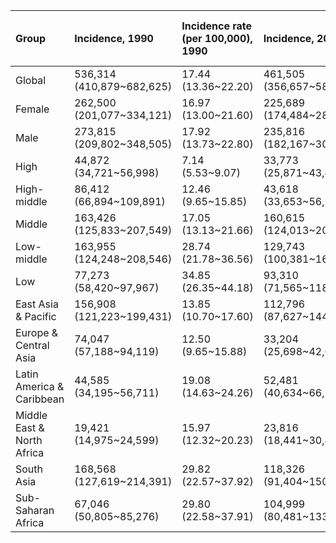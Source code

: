 |Group                      |Incidence, 1990              |Incidence rate (per 100,000), 1990 |Incidence, 2019              |Incidence rate (per 100,000), 2019 |Incidence, 2021             |Incidence rate (per 100,000), 2021 |AAPC (95%CI), 1990-2021 |p value |DALYs, 1990                 |DALYs rate (per 100,000), 1990 |DALYs, 2019                 |DALYs rate (per 100,000), 2019 |DALYs, 2021                |DALYs rate (per 100,000), 2021 |AAPC (95%CI), 1990-2021 |p value |
|:--------------------------|:----------------------------|:----------------------------------|:----------------------------|:----------------------------------|:---------------------------|:----------------------------------|:-----------------------|:-------|:---------------------------|:------------------------------|:---------------------------|:------------------------------|:--------------------------|:------------------------------|:-----------------------|:-------|
|Global                     |536,314<br>(410,879~682,625) |17.44<br>(13.36~22.20)             |461,505<br>(356,657~587,642) |9.00<br>(6.96~11.46)               |142,012<br>(94,990~211,508) |2.70<br>(1.81~4.02)                |-2.77<br>(-3.88~-1.65)  |<0.001  |243,260<br>(97,525~570,203) |7.91<br>(3.17~18.54)           |136,357<br>(65,951~250,707) |2.66<br>(1.29~4.89)            |57,690<br>(23,499~119,149) |1.10<br>(0.45~2.27)            |-3.83<br>(-5.57~-2.05)  |<0.001  |
|Female                     |262,500<br>(201,077~334,121) |16.97<br>(13.00~21.60)             |225,689<br>(174,484~287,347) |8.72<br>(6.74~11.10)               |70,040<br>(46,791~103,811)  |2.64<br>(1.76~3.91)                |-2.79<br>(-3.91~-1.65)  |<0.001  |115,407<br>(46,589~267,125) |7.46<br>(3.01~17.27)           |67,890<br>(33,250~122,840)  |2.62<br>(1.28~4.74)            |28,108<br>(10,776~58,684)  |1.06<br>(0.41~2.21)            |-3.7<br>(-5.48~-1.88)   |<0.001  |
|Male                       |273,815<br>(209,802~348,505) |17.92<br>(13.73~22.80)             |235,816<br>(182,167~300,295) |9.29<br>(7.18~11.83)               |71,972<br>(48,164~107,704)  |2.77<br>(1.85~4.14)                |-2.75<br>(-3.84~-1.65)  |<0.001  |127,852<br>(50,045~306,400) |8.37<br>(3.27~20.05)           |68,467<br>(32,624~126,565)  |2.70<br>(1.29~4.99)            |29,582<br>(12,612~60,662)  |1.14<br>(0.48~2.33)            |-3.95<br>(-5.66~-2.2)   |<0.001  |
|High                       |44,872<br>(34,721~56,998)    |7.14<br>(5.53~9.07)                |33,773<br>(25,871~43,498)    |3.96<br>(3.04~5.10)                |3,397<br>(2,139~5,515)      |0.39<br>(0.25~0.64)                |-3.61<br>(-5.26~-1.92)  |<0.001  |2,032<br>(800~4,269)        |0.32<br>(0.13~0.68)            |718<br>(394~1,303)          |0.08<br>(0.05~0.15)            |141<br>(50~301)            |0.02<br>(0.01~0.03)            |-5.3<br>(-14.79~5.24)   |0.312   |
|High-middle                |86,412<br>(66,894~109,891)   |12.46<br>(9.65~15.85)              |43,618<br>(33,653~56,173)    |4.39<br>(3.38~5.65)                |6,218<br>(4,108~8,795)      |0.62<br>(0.41~0.88)                |-4.43<br>(-5.93~-2.9)   |<0.001  |14,357<br>(4,517~36,014)    |2.07<br>(0.65~5.19)            |3,251<br>(1,556~6,529)      |0.33<br>(0.16~0.66)            |1,348<br>(417~3,674)       |0.13<br>(0.04~0.37)            |-7.05<br>(-11.17~-2.75) |0.002   |
|Middle                     |163,426<br>(125,833~207,549) |17.05<br>(13.13~21.66)             |160,615<br>(124,013~204,288) |9.67<br>(7.47~12.30)               |36,727<br>(22,923~56,692)   |2.16<br>(1.35~3.34)                |-2.47<br>(-3.59~-1.33)  |<0.001  |69,167<br>(24,805~180,960)  |7.22<br>(2.59~18.88)           |30,925<br>(14,827~60,273)   |1.86<br>(0.89~3.63)            |10,718<br>(3,782~24,062)   |0.63<br>(0.22~1.42)            |-4.67<br>(-6.66~-2.64)  |<0.001  |
|Low-middle                 |163,955<br>(124,248~208,546) |28.74<br>(21.78~36.56)             |129,743<br>(100,381~164,790) |11.65<br>(9.01~14.80)              |50,506<br>(29,414~81,037)   |4.37<br>(2.54~7.01)                |-3.18<br>(-4.07~-2.27)  |<0.001  |98,922<br>(31,687~264,121)  |17.34<br>(5.56~46.31)          |47,265<br>(19,107~105,532)  |4.24<br>(1.72~9.48)            |20,806<br>(6,926~52,107)   |1.80<br>(0.60~4.50)            |-4.45<br>(-5.71~-3.18)  |<0.001  |
|Low                        |77,273<br>(58,420~97,967)    |34.85<br>(26.35~44.18)             |93,310<br>(71,565~118,787)   |18.59<br>(14.26~23.67)             |45,130<br>(32,674~62,258)   |8.46<br>(6.13~11.68)               |-2.58<br>(-3.32~-1.83)  |<0.001  |58,633<br>(22,382~132,760)  |26.44<br>(10.09~59.88)         |54,044<br>(22,984~105,203)  |10.77<br>(4.58~20.96)          |24,659<br>(9,549~51,718)   |4.62<br>(1.79~9.70)            |-3.53<br>(-4.42~-2.63)  |<0.001  |
|East Asia & Pacific        |156,908<br>(121,223~199,431) |13.85<br>(10.70~17.60)             |112,796<br>(87,627~144,489)  |6.46<br>(5.02~8.28)                |11,261<br>(6,855~17,158)    |0.64<br>(0.39~0.97)                |-3.51<br>(-4.78~-2.21)  |<0.001  |66,095<br>(20,874~163,885)  |5.83<br>(1.84~14.47)           |24,159<br>(9,868~50,710)    |1.38<br>(0.57~2.90)            |5,994<br>(1,610~14,009)    |0.34<br>(0.09~0.79)            |-5.54<br>(-7.87~-3.15)  |<0.001  |
|Europe & Central Asia      |74,047<br>(57,188~94,119)    |12.50<br>(9.65~15.88)              |33,204<br>(25,698~42,682)    |4.71<br>(3.65~6.06)                |2,669<br>(1,767~3,783)      |0.38<br>(0.25~0.54)                |-4.47<br>(-5.97~-2.95)  |<0.001  |3,546<br>(1,411~7,878)      |0.60<br>(0.24~1.33)            |1,087<br>(522~2,078)        |0.15<br>(0.07~0.29)            |161<br>(55~386)            |0.02<br>(0.01~0.05)            |-6.13<br>(-12.16~0.31)  |0.062   |
|Latin America & Caribbean  |44,585<br>(34,195~56,711)    |19.08<br>(14.63~24.26)             |52,481<br>(40,634~66,562)    |11.97<br>(9.27~15.19)              |9,761<br>(5,299~16,676)     |2.17<br>(1.18~3.70)                |-3.13<br>(-4.28~-1.97)  |<0.001  |4,345<br>(2,081~8,943)      |1.86<br>(0.89~3.83)            |3,016<br>(1,358~6,240)      |0.69<br>(0.31~1.42)            |571<br>(212~1,549)         |0.13<br>(0.05~0.34)            |-4.45<br>(-8.32~-0.41)  |0.031   |
|Middle East & North Africa |19,421<br>(14,975~24,599)    |15.97<br>(12.32~20.23)             |23,816<br>(18,441~30,416)    |8.26<br>(6.40~10.55)               |6,316<br>(3,568~11,164)     |2.11<br>(1.19~3.73)                |-2.36<br>(-3.65~-1.04)  |<0.001  |7,869<br>(3,038~16,210)     |6.47<br>(2.50~13.33)           |4,656<br>(2,399~8,673)      |1.62<br>(0.83~3.01)            |1,035<br>(406~2,328)       |0.35<br>(0.14~0.78)            |-5.28<br>(-7.66~-2.84)  |<0.001  |
|South Asia                 |168,568<br>(127,619~214,391) |29.82<br>(22.57~37.92)             |118,326<br>(91,404~150,159)  |10.33<br>(7.98~13.11)              |60,486<br>(26,582~111,269)  |5.07<br>(2.23~9.33)                |-3.19<br>(-4.07~-2.3)   |<0.001  |113,637<br>(25,880~356,502) |20.10<br>(4.58~63.06)          |49,845<br>(12,872~131,783)  |4.35<br>(1.12~11.51)           |24,442<br>(4,855~68,458)   |2.05<br>(0.41~5.74)            |-4.59<br>(-5.75~-3.41)  |<0.001  |
|Sub-Saharan Africa         |67,046<br>(50,805~85,276)    |29.80<br>(22.58~37.91)             |104,999<br>(80,481~133,686)  |20.11<br>(15.41~25.60)             |49,437<br>(35,899~69,536)   |8.92<br>(6.48~12.54)               |-1.87<br>(-2.63~-1.1)   |<0.001  |47,549<br>(18,714~96,461)   |21.14<br>(8.32~42.88)          |53,295<br>(22,260~102,861)  |10.21<br>(4.26~19.70)          |25,446<br>(9,737~53,958)   |4.59<br>(1.76~9.73)            |-2.97<br>(-3.93~-1.99)  |<0.001  |
